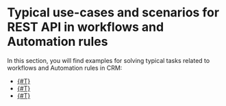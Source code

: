 # Typical use-cases and scenarios for REST API in workflows and Automation rules

In this section, you will find examples for solving typical tasks related to workflows and Automation rules in CRM:

- [{#T}](./activity.md)
- [{#T}](./setting-robot.md)
- [{#T}](./how-to-kill-workflows.md) 